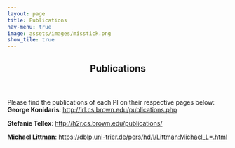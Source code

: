```yaml
---
layout: page
title: Publications
nav-menu: true
image: assets/images/misstick.png
show_tile: true
---
```

<!-- TWO -->
<section id="two">
	<div class="inner">
		<header class="major">
			<h1>Publications</h1>
		</header>
<!-- Content -->
<p> Please find the publications of each PI on their respective pages below: <br />
<strong>George Konidaris</strong>: <a href="http://irl.cs.brown.edu/publications.php">http://irl.cs.brown.edu/publications.php </a> <br />

<strong>Stefanie Tellex</strong>: <a href="http://h2r.cs.brown.edu/publications/">http://h2r.cs.brown.edu/publications/ </a> <br />

<strong>Michael Littman</strong>: <a href="https://dblp.uni-trier.de/pers/hd/l/Littman:Michael_L=.html" > https://dblp.uni-trier.de/pers/hd/l/Littman:Michael_L=.html </a> <br />
